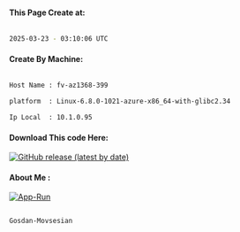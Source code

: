 
   
#### This Page Create at:

```bash

2025-03-23 - 03:10:06 UTC

```

#### Create By Machine:

```bash

Host Name : fv-az1368-399

platform  : Linux-6.8.0-1021-azure-x86_64-with-glibc2.34

Ip Local  : 10.1.0.95

```
#### Download This code Here:

[![GitHub release (latest by date)](https://img.shields.io/github/v/release/Gosdan-Movsesian/Gosdan?style=for-the-badge&label=Download)](https://github.com/Gosdan-Movsesian/Gosdan/releases) 

</p> 

#### About Me :

[![App-Run](https://github.com/Gosdan-Movsesian/Gosdan/actions/workflows/App-Run.yml/badge.svg)](https://github.com/Gosdan-Movsesian/Gosdan/actions/workflows/App-Run.yml)

```bash

Gosdan-Movsesian

```

